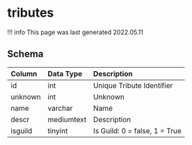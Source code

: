 # tributes

!!! info
	This page was last generated 2022.05.11

## Schema

| Column | Data Type | Description |
| :--- | :--- | :--- |
| id | int | Unique Tribute Identifier |
| unknown | int | Unknown |
| name | varchar | Name |
| descr | mediumtext | Description |
| isguild | tinyint | Is Guild: 0 = false, 1 = True |

